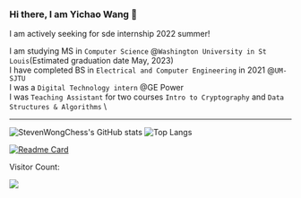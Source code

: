 ### Hi there, I am Yichao Wang 👋
I am actively seeking for sde internship 2022 summer! 

I am studying MS in `Computer Science` @`Washington University in St Louis`(Estimated graduation date May, 2023) \
I have completed BS in `Electrical and Computer Engineering` in 2021 @`UM-SJTU` \
I was a `Digital Technology intern` @GE Power \
I was `Teaching Assistant` for two courses `Intro to Cryptography` and `Data Structures & Algorithms` \

<hr>

![StevenWongChess's GitHub stats](https://github-readme-stats.vercel.app/api?username=StevenWongChess&show_icons=true&theme=radical&layout=compact)
![Top Langs](https://github-readme-stats.vercel.app/api/top-langs/?username=StevenWongChess&layout=compact&exclude_repo=eecs494)

<!-- This is to add extra pin -->
[![Readme Card](https://github-readme-stats.vercel.app/api/pin/?username=StevenWongChess&repo=Leetcode101_Have_Fun)](https://github.com/StevenWongChess/Leetcode101_Have_Fun)

Visitor Count:

<img src="https://profile-counter.glitch.me/StevenWongChess/count.svg" />
